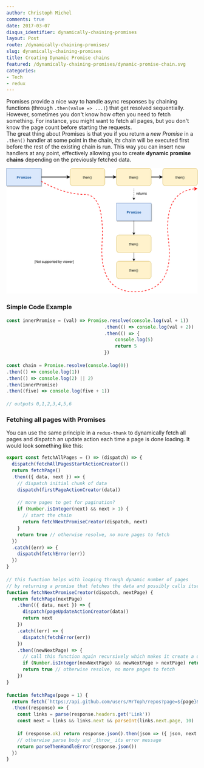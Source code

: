 ```yaml
---
author: Christoph Michel
comments: true
date: 2017-03-07
disqus_identifier: dynamically-chaining-promises
layout: Post
route: /dynamically-chaining-promises/
slug: dynamically-chaining-promises
title: Creating Dynamic Promise chains
featured: /dynamically-chaining-promises/dynamic-promise-chain.svg
categories:
- Tech
- redux
---
```


Promises provide a nice way to handle async responses by chaining functions (through `.then(value => ...)`) that get resolved sequentially.
However, sometimes you don't know how often you need to fetch something. For instance, you might want to fetch all pages, but you don't know the page count before starting the requests.  
The great thing about Promises is that you if you return a _new Promise_  in a `.then()` handler at some point in the chain, _its_ chain will be executed first before the rest of the existing chain is run.
This way you can insert new handlers at any point, effectively allowing you to create **dynamic promise chains** depending on the previously fetched data.

![Dynamic Promise Chain](./dynamic-promise-chain.svg)

### Simple Code Example
```javascript
const innerPromise = (val) => Promise.resolve(console.log(val + 1))
                                    .then(() => console.log(val + 2))
                                    .then(() => {
                                        console.log(5)
                                        return 5
                                    })

const chain = Promise.resolve(console.log(0))
.then(() => console.log(1))
.then(() => console.log(2) || 2)
.then(innerPromise)
.then((five) => console.log(five + 1))

// outputs 0,1,2,3,4,5,6
```

### Fetching all pages with Promises
You can use the same principle in a `redux-thunk` to dynamically fetch all pages and dispatch an update action each time a page is done loading. It would look something like this:

```javascript
export const fetchAllPages = () => (dispatch) => {
  dispatch(fetchAllPagesStartActionCreator())
  return fetchPage()
  .then(({ data, next }) => {
    // dispatch initial chunk of data
    dispatch(firstPageActionCreator(data))

    // more pages to get for pagination?
    if (Number.isInteger(next) && next > 1) {
      // start the chain
      return fetchNextPromiseCreator(dispatch, next)
    }
    return true // otherwise resolve, no more pages to fetch
  })
  .catch((err) => {
    dispatch(fetchError(err))
  })
}

// this function helps with looping through dynamic number of pages
// by returning a promise that fetches the data and possibly calls itself again
function fetchNextPromiseCreator(dispatch, nextPage) {
  return fetchPage(nextPage)
    .then(({ data, next }) => {
      dispatch(pageUpdateActionCreator(data))
      return next
    })
    .catch((err) => {
      dispatch(fetchError(err))
    })
    .then((newNextPage) => {
      // call this function again recursively which makes it create a dynamic promise chain
      if (Number.isInteger(newNextPage) && newNextPage > nextPage) return fetchNextPromiseCreator(dispatch, newNextPage)
      return true // otherwise resolve, no more pages to fetch
    })
}

function fetchPage(page = 1) {
  return fetch(`https://api.github.com/users/MrToph/repos?page=${page}&sort=updated`)
  .then((response) => {
    const links = parse(response.headers.get('Link'))
    const next = links && links.next && parseInt(links.next.page, 10)

    if (response.ok) return response.json().then(json => ({ json, next }))
    // otherwise parse body and _throw_ its error message
    return parseThenHandleError(response.json())
  })
}
```